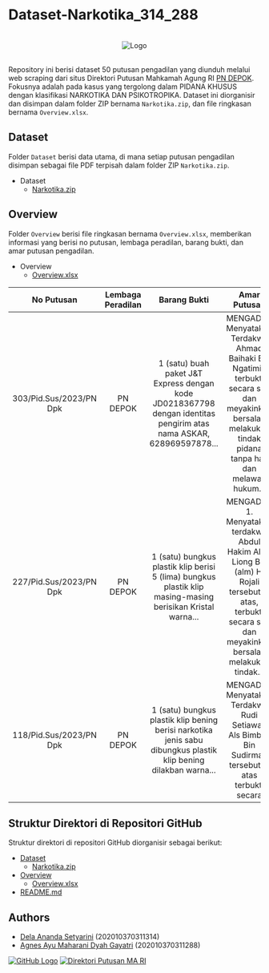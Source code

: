 # Dataset-Narkotika_314_288

<br>

<div align="center">
  <img src="https://putusan3.mahkamahagung.go.id/public/frontend/images/logo.png" alt="Logo">
</div>

<br>

Repository ini berisi dataset 50 putusan pengadilan yang diunduh melalui web scraping dari situs Direktori Putusan Mahkamah Agung RI [PN DEPOK](https://putusan3.mahkamahagung.go.id/search.html?q=&court=477292PN34++++++++++++++++++++++&t_reg=&t_upl=&t_pr=&jenis_doc=putusan&jd=AMAR_LAINNYA&tp=0&cat=3c40e48bbab311301a21c445b3c7fe57). Fokusnya adalah pada kasus yang tergolong dalam PIDANA KHUSUS dengan klasifikasi NARKOTIKA DAN PSIKOTROPIKA. Dataset ini diorganisir dan disimpan dalam folder ZIP bernama `Narkotika.zip`, dan file ringkasan bernama `Overview.xlsx`.

## **Dataset**

Folder `Dataset` berisi data utama, di mana setiap putusan pengadilan disimpan sebagai file PDF terpisah dalam folder ZIP `Narkotika.zip`.

- Dataset
  - [Narkotika.zip](https://github.com/delananda30/Dataset-Putusan-Pidana-Khusus/tree/main/Dataset) 

## **Overview**

Folder `Overview` berisi file ringkasan bernama `Overview.xlsx`, memberikan informasi yang berisi no putusan, lembaga peradilan, barang bukti, dan amar putusan pengadilan.

- Overview
  - [Overview.xlsx](https://github.com/delananda30/Dataset-Putusan-Pidana-Khusus/blob/main/Overview/Overview.xlsx)


| No Putusan              | Lembaga Peradilan | Barang Bukti                          | Amar Putusan                             |
| :----------------------: | :----------------: | :-----------------------------------: | :--------------------------------------: |
| 303/Pid.Sus/2023/PN Dpk | PN DEPOK           | 1 (satu) buah paket J&T Express dengan kode JD0218367798 dengan identitas pengirim atas nama ASKAR, 628969597878...   | MENGADILI: Menyatakan Terdakwa Ahmad Baihaki Bin Ngatimin terbukti secara sah dan meyakinkan bersalah melakukan tindak pidana tanpa hak dan melawan hukum... |
| 227/Pid.Sus/2023/PN Dpk | PN DEPOK           | 1 (satu) bungkus plastik klip berisi 5 (lima) bungkus plastik klip masing-masing berisikan Kristal warna... | MENGADILI: 1. Menyatakan terdakwa Abdul Hakim Alias Liong Bin (alm) H. Rojali tersebut di atas, terbukti secara sah dan meyakinkan bersalah melakukan tindak...       |
| 118/Pid.Sus/2023/PN Dpk | PN DEPOK           | 1 (satu) bungkus plastik klip bening berisi narkotika jenis sabu dibungkus plastik klip bening dilakban warna... | MENGADILI: Menyatakan Terdakwa Rudi Setiawan Als Bimbim Bin Sudirman tersebut di atas terbukti secara



## **Struktur Direktori di Repositori GitHub**

Struktur direktori di repositori GitHub diorganisir sebagai berikut:

- [Dataset](https://github.com/delananda30/Dataset-Putusan-Pidana-Khusus/tree/main/Dataset)
  - [Narkotika.zip](https://github.com/delananda30/Dataset-Putusan-Pidana-Khusus/tree/main/Dataset)
- [Overview](https://github.com/delananda30/Dataset-Putusan-Pidana-Khusus/tree/main/Overview)
  - [Overview.xlsx](https://github.com/delananda30/Dataset-Putusan-Pidana-Khusus/blob/main/Overview/Overview.xlsx)
- [README.md](https://github.com/delananda30/Dataset-Putusan-Pidana-Khusus/blob/main/README.md)

## Authors
- [Dela Ananda Setyarini](https://github.com/delananda30) (202010370311314)
- [Agnes Ayu Maharani Dyah Gayatri](https://github.com/Agnesayu12) (202010370311288)

[![GitHub Logo](https://img.shields.io/badge/GitHub-100000?style=for-the-badge&logo=github&logoColor=white)](https://github.com/delananda30/Dataset-Narkotika_314_288)
[![Direktori Putusan MA RI](https://putusan3.mahkamahagung.go.id/public/frontend/images/logo.png)](https://putusan3.mahkamahagung.go.id/beranda.html)
